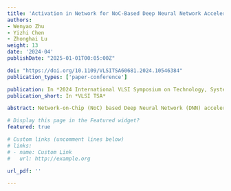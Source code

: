 ```yaml
---
title: 'Activation in Network for NoC-Based Deep Neural Network Accelerator'
authors:
- Wenyao Zhu
- Yizhi Chen
- Zhonghai Lu
weight: 13
date: '2024-04'
publishDate: "2025-01-01T00:05:00Z"

doi: "https://doi.org/10.1109/VLSITSA60681.2024.10546384"
publication_types: ['paper-conference']

publication: In *2024 International VLSI Symposium on Technology, Systems and Applications (VLSI TSA)*
publication_short: In *VLSI TSA*

abstract: Network-on-Chip (NoC) based Deep Neural Network (DNN) accelerators are widely adopted, but their performance is still not satisfactory as the network congestion may enlarge the inference latency. In this work, we leverage the idea of in-network processing and propose a computation-while-blocking method to conduct activation in network that improves inference latency for NoC-based DNN accelerators. Our approach offloads the non-linear activation from processing elements (PEs) to network routers. Based on a cycle-accurate NoC-DNN simulator, we experiment on a popular neural network model LeNet. The proposed approach can achieve up to 12% speedup in the first layer, and an overall around 6% decrease in total cycles compared to the baseline.

# Display this page in the Featured widget?
featured: true

# Custom links (uncomment lines below)
# links:
# - name: Custom Link
#   url: http://example.org

url_pdf: ''

---
```

